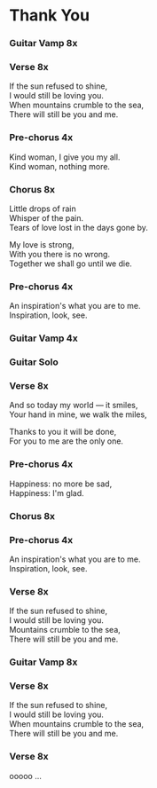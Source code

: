 # Thank You  
  
### Guitar Vamp  8x
  
### Verse  8x  

If the sun refused to shine,  
I would still be loving you.  
When mountains crumble to the sea,  
There will still be you and me.  
  
### Pre-chorus  4x  

Kind woman, I give you my all.  
Kind woman, nothing more.  
  
### Chorus  8x  

Little drops of rain  
Whisper of the pain.  
Tears of love lost in the days gone by.  
  
My love is strong,  
With you there is no wrong.  
Together we shall go until we die.  
  
### Pre-chorus  4x  

An inspiration's what you are to me.  
Inspiration, look, see.  
  
### Guitar Vamp  4x
  
### Guitar Solo  
  
### Verse  8x  

And so today my world — it smiles,  
Your hand in mine, we walk the miles,  

Thanks to you it will be done,  
For you to me are the only one.   
  
### Pre-chorus  4x   

Happiness: no more be sad,  
Happiness: I'm glad.  

### Chorus  8x  

### Pre-chorus  4x  

An inspiration's what you are to me.  
Inspiration, look, see.
  
### Verse  8x  

If the sun refused to shine,  
I would still be loving you.  
Mountains crumble to the sea,  
There will still be you and me.  

### Guitar Vamp  8x

### Verse  8x  

If the sun refused to shine,  
I would still be loving you.  
When mountains crumble to the sea,  
There will still be you and me.  

### Verse  8x  

ooooo ...
